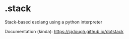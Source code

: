 # .stack
Stack-based esolang using a python interpreter

Documentation (kinda): https://cjdough.github.io/dotstack
